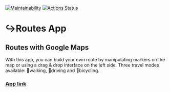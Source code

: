 [![Maintainability](https://api.codeclimate.com/v1/badges/6a0c8a4e9abd4d66bd65/maintainability)](https://codeclimate.com/github/it-amalker/routes-app/maintainability)
[![Actions Status](https://github.com/it-amalker/routes-app/workflows/Routes/badge.svg)](https://github.com/it-amalker/routes-app/actions)

# :arrow_right_hook:Routes App

## Routes with Google Maps

With this app, you can build your own route by manipulating markers on the map or using a drag & drop interface on the left side. Three travel modes available: :walking:walking, :blue_car:driving and :bicyclist:bicycling.

### [**App link**](https://routes-app.amalker.vercel.app/)
